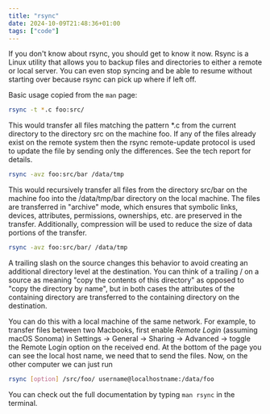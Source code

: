 ```yaml
---
title: "rsync"
date: 2024-10-09T21:48:36+01:00
tags: ["code"]
---
```


If you don't know about rsync, you should get to know it now. Rsync is a Linux utility that allows you to backup files and directories to either a remote or local server. You can even stop syncing and be able to resume without starting over because rsync can pick up where if left off. 

Basic usage copied from the `man` page:

```bash
rsync -t *.c foo:src/
```
This would transfer all files matching the pattern *.c from the current directory to the directory src on the machine foo. If any of the files already exist on the remote system then the rsync remote-update protocol is used to update the file by sending only the differences. See the tech report for details.

```bash
rsync -avz foo:src/bar /data/tmp
```
This would recursively transfer all files from the directory src/bar on the machine foo into the
/data/tmp/bar directory on the local machine. The files are transferred in "archive" mode, which ensures
that symbolic links, devices, attributes, permissions, ownerships, etc. are preserved in the transfer.
Additionally, compression will be used to reduce the size of data portions of the transfer.
```bash
rsync -avz foo:src/bar/ /data/tmp
```
A trailing slash on the source changes this behavior to avoid creating an additional directory level at the destination.  You can think of a trailing / on a source as meaning "copy the contents of this directory" as opposed to "copy the directory by name", but in both cases the attributes of the containing directory are transferred to the containing directory on the destination. 

You can do this with a local machine of the same network. For example, to transfer files between two Macbooks, first enable *Remote Login* (assuming macOS Sonoma) in Settings -> General -> Sharing -> Advanced -> toggle the Remote Login option on the received end. At the bottom of the page you can see the local host name, we need that to send the files. Now, on the other computer we can just run
```bash
rsync [option] /src/foo/ username@localhostname:/data/foo
```

You can check out the full documentation by typing `man rsync` in the terminal.
